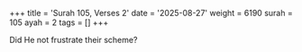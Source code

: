 +++
title = 'Surah 105, Verses 2'
date = '2025-08-27'
weight = 6190
surah = 105
ayah = 2
tags = []
+++

Did He not frustrate their scheme?